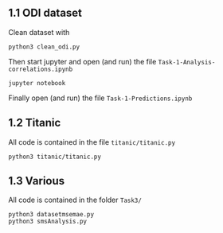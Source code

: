 ## 1.1 ODI dataset

Clean dataset with 
```
python3 clean_odi.py
```
Then start jupyter and open (and run) the file `Task-1-Analysis-correlations.ipynb`
```
jupyter notebook
````
Finally open (and run) the file `Task-1-Predictions.ipynb`


## 1.2 Titanic

All code is contained in the file `titanic/titanic.py`
```
python3 titanic/titanic.py
```


## 1.3 Various

All code is contained in the folder `Task3/`
```
python3 datasetmsemae.py
python3 smsAnalysis.py
```
